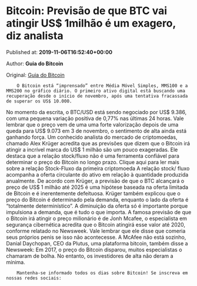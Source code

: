 
# Bitcoin: Previsão de que BTC vai atingir US$ 1milhão é um exagero, diz analista

Published at: **2019-11-06T16:52:40+00:00**

Author: **Guia do Bitcoin**

Original: [Guia do Bitcoin](https://guiadobitcoin.com.br/bitcoin-previsao-btc-milhao/)


        O Bitcoin está “imprensado” entre Média Móvel Simples, MMS100 e a MMS200 no gráfico diário. O primeiro ativo digital está buscando uma recuperação desde o início de novembro, após uma tentativa fracassada de superar os US$ 10.000. 
      
No momento da escrita, o BTC/USD está sendo negociado por US$ 9.386, com uma pequena variação positiva de 0,77% nas últimas 24 horas. Vale lembrar que o preço vem de uma uma forte valorização depois de uma queda para US$ 9.073 em 3 de novembro, o sentimento de alta ainda está ganhando força.
Um conhecido analista do mercado de criptomoedas, chamado Alex Krüger acredita que as previsões que dizem que o Bitcoin irá atingir a incrível marca do US$ 1 milhão são um pouco exageradas. Ele destaca que a relação stock/fluxo não é uma ferramenta confiável para determinar o preço do Bitcoin no longo prazo. Clique aqui para ler mais sobre a relação Stock-Fluxo da primeira criptomoeda
A relação stock/ fluxo acompanha a oferta circulante do ativo em relação à quantidade produzida anualmente. De acordo com Krüger, a previsão de que o BTC alcançará o preço de US$ 1 milhão até 2025 é uma hipótese baseada na oferta limitada de Bitcoin e é inerentemente defeituosa.
Krüger também explicou que o preço do Bitcoin é determinado pela demanda, enquanto o lado da oferta é “totalmente determinístico”. A diminuição da oferta só é importante porque impulsiona a demanda, que é tudo o que importa.
A famosa previsão de que o Bitcoin irá atingir o preço milionário é de Jonh Mcafee, o especialista em segurança cibernética acredita que o Bitcoin atingirá esse valor até 2020, conforme relatado no Newsweek. Vale lembrar que ele disse que comeria seus próprios penis se isso não acontecesse.
A McAfee não está sozinho, Danial Daychopan, CEO da Plutus, uma plataforma bitcoin, também disse a Newsweek:
Em 2017, o preço do Bitcoin disparou, muitos especialistas o chamaram de bolha. No entanto, os investidores de alta não deram a mínima.

        Mantenha-se informado todos os dias sobre Bitcoin! Se inscreva em nossas redes sociais:
      
